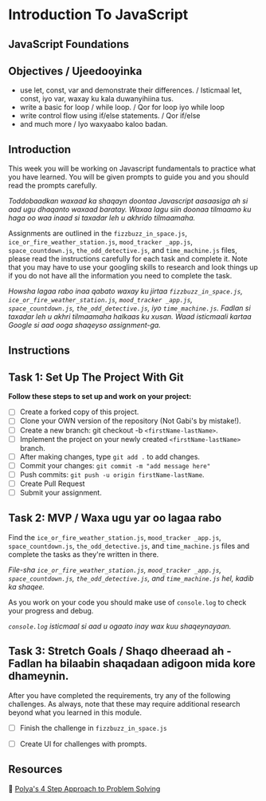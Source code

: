 # Introduction To JavaScript

## JavaScript Foundations

## Objectives / Ujeedooyinka

- use let, const, var and demonstrate their differences. / Isticmaal let, const, iyo var, waxay ku kala duwanyihiina tus.
- write a basic for loop / while loop. / Qor for loop iyo while loop
- write control flow using if/else statements. / Qor if/else
- and much more / Iyo waxyaabo kaloo badan.
  
## Introduction

This week you will be working on Javascript fundamentals to practice what you have learned. You will be given prompts to guide you and you should read the prompts carefully.

<i>Toddobaadkan waxaad ka shaqayn doontaa Javascript aasaasiga ah si aad ugu dhaqanto waxaad baratay. Waxaa lagu siin doonaa tilmaamo ku haga oo waa inaad si taxadar leh u akhrido tilmaamaha.</i>

Assignments are outlined in the `fizzbuzz_in_space.js`, `ice_or_fire_weather_station.js`, `mood_tracker _app.js`, `space_countdown.js`,  `the_odd_detective.js`, and `time_machine.js` files, please read the instructions carefully for each task and complete it. Note that you may have to use your googling skills to research and look things up if you do not have all the information you need to complete the task.

<i>Howsha lagaa rabo inaa qabato waxay ku jirtaa `fizzbuzz_in_space.js`, `ice_or_fire_weather_station.js`, `mood_tracker _app.js`, `space_countdown.js`,  `the_odd_detective.js`, iyo `time_machine.js`. Fadlan si taxadar leh u akhri tilmaamaha halkaas ku xusan. Waad isticmaali kartaa Google si aad ooga shaqeyso assignment-ga.</i>

## Instructions

## Task 1: Set Up The Project With Git

**Follow these steps to set up and work on your project:**

- [ ] Create a forked copy of this project.
- [ ] Clone your OWN version of the repository (Not Gabi's by mistake!).
- [ ] Create a new branch: git checkout -b `<firstName-lastName>`.
- [ ] Implement the project on your newly created `<firstName-lastName>` branch.
- [ ] After making changes, type `git add .` to add changes.
- [ ] Commit your changes: `git commit -m "add message here"`
- [ ] Push commits: `git push -u origin firstName-lastName`.
- [ ] Create Pull Request
- [ ] Submit your assignment.
  
## Task 2: MVP / Waxa ugu yar oo lagaa rabo

Find the `ice_or_fire_weather_station.js`, `mood_tracker _app.js`, `space_countdown.js`,  `the_odd_detective.js`, and `time_machine.js`  files and complete the tasks as they're written in there. 

<i>File-sha `ice_or_fire_weather_station.js`, `mood_tracker _app.js`, `space_countdown.js`,  `the_odd_detective.js`, and `time_machine.js`  hel, kadib ka shaqee.</i>

As you work on your code you should make use of `console.log` to check your progress and debug.

<i>`console.log` isticmaal si aad u ogaato inay wax kuu shaqeynayaan.</i>

## Task 3: Stretch Goals / Shaqo dheeraad ah - Fadlan ha bilaabin shaqadaan adigoon mida kore dhameynin.

After you have completed the requirements, try any of the following challenges. As always, note that these may require additional research beyond what you learned in this module.

- [ ] Finish the challenge in `fizzbuzz_in_space.js`
- [ ] Create UI for challenges with prompts.


## Resources

🧮 [Polya's 4 Step Approach to Problem Solving](http://web.mnstate.edu/peil/M110/Worksheet/PolyaProblemSolve.pdf)
